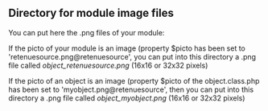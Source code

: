 
Directory for module image files
--------------------------------

You can put here the .png files of your module:


If the picto of your module is an image (property $picto has been set to 'retenuesource.png@retenuesource', you can put into this
directory a .png file called *object_retenuesource.png* (16x16 or 32x32 pixels)


If the picto of an object is an image (property $picto of the object.class.php has been set to 'myobject.png@retenuesource', then you can put into this
directory a .png file called *object_myobject.png* (16x16 or 32x32 pixels)

